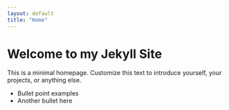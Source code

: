 ```yaml
---
layout: default
title: "Home"
---
```


# Welcome to my Jekyll Site

This is a minimal homepage. Customize this text to introduce yourself, your projects, or anything else.

- Bullet point examples
- Another bullet here

